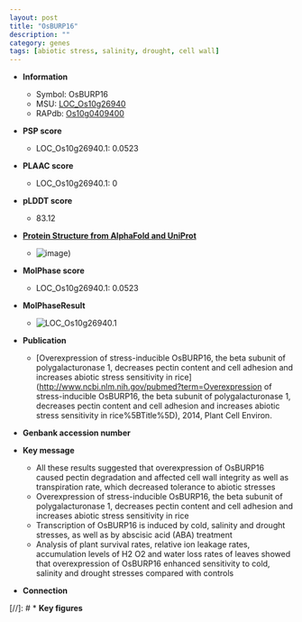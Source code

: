 ```yaml
---
layout: post
title: "OsBURP16"
description: ""
category: genes
tags: [abiotic stress, salinity, drought, cell wall]
---
```


* **Information**  
    + Symbol: OsBURP16  
    + MSU: [LOC_Os10g26940](http://rice.plantbiology.msu.edu/cgi-bin/ORF_infopage.cgi?orf=LOC_Os10g26940)  
    + RAPdb: [Os10g0409400](http://rapdb.dna.affrc.go.jp/viewer/gbrowse_details/irgsp1?name=Os10g0409400)  

* **PSP score**  
    + LOC_Os10g26940.1: 0.0523 

* **PLAAC score**  
    + LOC_Os10g26940.1: 0 

* **pLDDT score**
    + 83.12

* **[Protein Structure from AlphaFold and UniProt](https://www.uniprot.org/uniprotkb/Q7XES5/entry#structure)**
    + ![image](https://ricepsp.github.io/images/Q7/AF-Q7XES5-F1.png))

* **MolPhase score**
    + LOC_Os10g26940.1: 0.0523

* **MolPhaseResult**
    + ![LOC_Os10g26940.1](https://ricepsp.github.io/pictures/LOC_Os10g/LOC_Os10g26940.1.png)

* **Publication**  
    + [Overexpression of stress-inducible OsBURP16, the beta subunit of polygalacturonase 1, decreases pectin content and cell adhesion and increases abiotic stress sensitivity in rice](http://www.ncbi.nlm.nih.gov/pubmed?term=Overexpression of stress-inducible OsBURP16, the beta subunit of polygalacturonase 1, decreases pectin content and cell adhesion and increases abiotic stress sensitivity in rice%5BTitle%5D), 2014, Plant Cell Environ.

* **Genbank accession number**  

* **Key message**  
    + All these results suggested that overexpression of OsBURP16 caused pectin degradation and affected cell wall integrity as well as transpiration rate, which decreased tolerance to abiotic stresses
    + Overexpression of stress-inducible OsBURP16, the beta subunit of polygalacturonase 1, decreases pectin content and cell adhesion and increases abiotic stress sensitivity in rice
    + Transcription of OsBURP16 is induced by cold, salinity and drought stresses, as well as by abscisic acid (ABA) treatment
    + Analysis of plant survival rates, relative ion leakage rates, accumulation levels of H2 O2 and water loss rates of leaves showed that overexpression of OsBURP16 enhanced sensitivity to cold, salinity and drought stresses compared with controls

* **Connection**  

[//]: # * **Key figures**  


